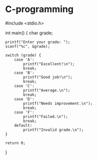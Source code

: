 # C-programming
#include <stdio.h>

int main() {
    char grade;

    printf("Enter your grade: ");
    scanf("%c", &grade);

    switch (grade) {
        case 'A':
            printf("Excellent!\n");
            break;
        case 'B':
            printf("Good job!\n");
            break;
        case 'C':
            printf("Average.\n");
            break;
        case 'D':
            printf("Needs improvement.\n");
            break;
        case 'F':
            printf("Failed.\n");
            break;
        default:
            printf("Invalid grade.\n");
    }

    return 0;
}
